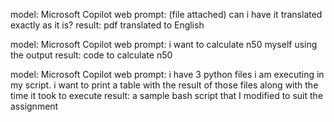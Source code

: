 model: Microsoft Copilot web
prompt: (file attached) can i have it translated exactly as it is?
result: pdf translated to English

model: Microsoft Copilot web
prompt: i want to calculate n50 myself using the output
result: code to calculate n50

model: Microsoft Copilot web
prompt: i have 3 python files i am executing in my script. i want to print a table with the result of those files along with the time it took to execute
result: a sample bash script that I modified to suit the assignment
